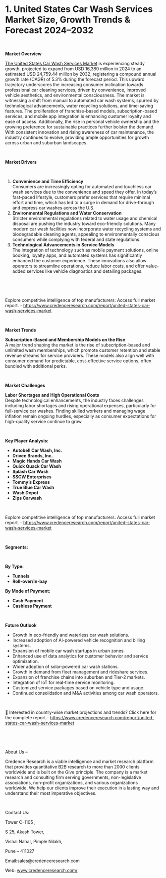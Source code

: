 # 1.	United States Car Wash Services Market Size, Growth Trends & Forecast 2024–2032


<p><strong>&nbsp;</strong></p>
<p><strong>Market Overview</strong></p>
<p><a href="https://www.credenceresearch.com/report/united-states-car-wash-services-market">The United States Car Wash Services Market</a> is experiencing steady growth, projected to expand from USD 16,380 million in 2024 to an estimated USD 24,759.44 million by 2032, registering a compound annual growth rate (CAGR) of 5.3% during the forecast period. This upward trajectory underscores the increasing consumer inclination towards professional car cleaning services, driven by convenience, improved vehicle aesthetics, and environmental consciousness. The market is witnessing a shift from manual to automated car wash systems, spurred by technological advancements, water recycling solutions, and time-saving features. The proliferation of franchise-based models, subscription-based services, and mobile app integration is enhancing customer loyalty and ease of access. Additionally, the rise in personal vehicle ownership and the growing preference for sustainable practices further bolster the demand. With consistent innovation and rising awareness of car maintenance, the industry continues to evolve, providing ample opportunities for growth across urban and suburban landscapes.</p>
<p><strong>&nbsp;</strong></p>
<p><strong>Market Drivers</strong></p>
<p><strong>&nbsp;</strong></p>
<ol>
<li><strong> Convenience and Time Efficiency</strong><br /> Consumers are increasingly opting for automated and touchless car wash services due to the convenience and speed they offer. In today&rsquo;s fast-paced lifestyle, customers prefer services that require minimal effort and time, which has led to a surge in demand for drive-through and express car washes across the U.S.</li>
<li><strong> Environmental Regulations and Water Conservation</strong><br /> Stricter environmental regulations related to water usage and chemical disposal are pushing the industry toward eco-friendly solutions. Many modern car wash facilities now incorporate water recycling systems and biodegradable cleaning agents, appealing to environmentally conscious consumers while complying with federal and state regulations.</li>
<li><strong> Technological Advancements in Service Models</strong><br /> The integration of technology such as mobile payment solutions, online booking, loyalty apps, and automated systems has significantly enhanced the customer experience. These innovations also allow operators to streamline operations, reduce labor costs, and offer value-added services like vehicle diagnostics and detailing packages.</li>
</ol>
<p><strong>&nbsp;</strong></p>
<p><strong>&nbsp;</strong></p>
<p>Explore competitive intelligence of top manufacturers: Access full market report. - <a href="https://www.credenceresearch.com/report/united-states-car-wash-services-market">https://www.credenceresearch.com/report/united-states-car-wash-services-market</a></p>
<p>&nbsp;</p>
<p><strong>Market Trends</strong></p>
<p><strong>Subscription-Based and Membership Models on the Rise</strong><br data-start="2385" data-end="2388" /> A major trend shaping the market is the rise of subscription-based and unlimited wash memberships, which promote customer retention and stable revenue streams for service providers. These models also align well with consumer demand for predictable, cost-effective service options, often bundled with additional perks.</p>
<p><strong>&nbsp;</strong></p>
<p><strong>Market Challenges</strong></p>
<p><strong>Labor Shortages and High Operational Costs</strong><br data-start="2756" data-end="2759" /> Despite technological enhancements, the industry faces challenges including labor shortages and rising operational expenses, particularly for full-service car washes. Finding skilled workers and managing wage inflation remain ongoing hurdles, especially as consumer expectations for high-quality service continue to grow.</p>
<p><strong>&nbsp;</strong></p>
<p><strong>Key Player Analysis:</strong></p>
<ul>
<li><strong>Autobell Car Wash, Inc.</strong></li>
<li><strong>Driven Brands, Inc.</strong></li>
<li><strong>Magic Hands Car Wash</strong></li>
<li><strong>Quick Quack Car Wash</strong></li>
<li><strong>Splash Car Wash</strong></li>
<li><strong>SSCW Enterprises</strong></li>
<li><strong>Tommy&rsquo;s Express</strong></li>
<li><strong>True Blue Car Wash</strong></li>
<li><strong>Wash Depot</strong></li>
<li><strong>Zips Carwash</strong></li>
</ul>
<p><strong>&nbsp;</strong></p>
<p>Explore competitive intelligence of top manufacturers: Access full market report. - <a href="https://www.credenceresearch.com/report/united-states-car-wash-services-market">https://www.credenceresearch.com/report/united-states-car-wash-services-market</a></p>
<p><strong>&nbsp;</strong></p>
<p><strong>Segments:</strong></p>
<p><strong>&nbsp;</strong></p>
<p><strong>By Type:</strong></p>
<ul>
<li><strong>Tunnels</strong></li>
<li><strong>Roll-over/In-bay</strong></li>
</ul>
<p><strong>By Mode of Payment:</strong></p>
<ul>
<li><strong>Cash Payment</strong></li>
<li><strong>Cashless Payment</strong></li>
</ul>
<p><strong>&nbsp;</strong></p>
<p><strong>Future Outlook </strong></p>
<ul>
<li>Growth in eco-friendly and waterless car wash solutions.</li>
<li>Increased adoption of AI-powered vehicle recognition and billing systems.</li>
<li>Expansion of mobile car wash startups in urban zones.</li>
<li>Enhanced use of data analytics for customer behavior and service optimization.</li>
<li>Wider adoption of solar-powered car wash stations.</li>
<li>Growth in demand from fleet management and rideshare services.</li>
<li>Expansion of franchise chains into suburban and Tier-2 markets.</li>
<li>Integration of IoT for real-time service monitoring.</li>
<li>Customized service packages based on vehicle type and usage.</li>
<li>Continued consolidation and M&amp;A activities among car wash operators.</li>
</ul>
<p>&nbsp;</p>
<p>📌 Interested in country-wise market projections and trends? Click here for the complete report.- <a href="https://www.credenceresearch.com/report/united-states-car-wash-services-market">https://www.credenceresearch.com/report/united-states-car-wash-services-market</a></p>
<p>&nbsp;</p>
<p>&nbsp;</p>
<p>About Us &ndash;</p>
<p>Credence Research is a viable intelligence and market research platform that provides quantitative B2B research to more than 2000 clients worldwide and is built on the Give principle. The company is a market research and consulting firm serving governments, non-legislative associations, non-profit organizations, and various organizations worldwide. We help our clients improve their execution in a lasting way and understand their most imperative objectives.</p>
<p>&nbsp;</p>
<p>Contact Us:</p>
<p>Tower C-1105 ,</p>
<p>S 25, Akash Tower,</p>
<p>Vishal Nahar, Pimple Nilakh,</p>
<p>Pune &ndash; 411027</p>
<p>Email:sales@credenceresearch.com</p>
<p>Web: <a href="http://www.credenceresearch.com/">www.credenceresearch.com/</a></p>
<p><strong>&nbsp;</strong></p>
